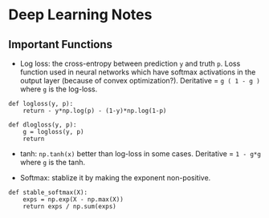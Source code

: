 Deep Learning Notes
===

Important Functions
---
* Log loss: the cross-entropy between prediction `y` and truth `p`. Loss function used in neural networks which have softmax activations in the output layer (because of convex optimization?). Deritative = `g ( 1 - g )` where `g` is the log-loss.

```
def logloss(y, p):
    return - y*np.log(p) - (1-y)*np.log(1-p)

def dlogloss(y, p):
    g = logloss(y, p)
    return 
```

* tanh: `np.tanh(x)` better than log-loss in some cases. Deritative = `1 - g*g ` where `g` is the tanh.

* Softmax: stablize it by making the exponent non-positive.
```
def stable_softmax(X):
    exps = np.exp(X - np.max(X))
    return exps / np.sum(exps)
```
